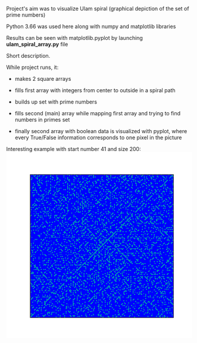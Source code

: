 Project's aim was to visualize Ulam spiral (graphical depiction of the set of prime numbers)

Python 3.66 was used here along with numpy and matplotlib libraries


Results can be seen with matplotlib.pyplot by launching **ulam_spiral_array.py** file


Short description.

While project runs, it:

 - makes 2 square arrays

 - fills first array with integers from center to outside in a spiral path

 - builds up set with prime numbers

 - fills second (main) array while mapping first array and trying to find numbers in primes set

 - finally second array with boolean data is visualized with pyplot, where every True/False information 
   corresponds to one pixel in the picture


Interesting example with start number 41 and size 200:
![Results exaple](/example/start_41size_200.png)